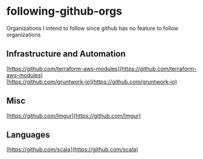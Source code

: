 # following-github-orgs
Organizations I intend to follow since github has no feature to follow organizations

## Infrastructure and Automation
[https://github.com/terraform-aws-modules](https://github.com/terraform-aws-modules)  
[https://github.com/gruntwork-io](https://github.com/gruntwork-io)  

## Misc
[https://github.com/Imgur](https://github.com/Imgur)

## Languages
[https://github.com/scala](https://github.com/scala)
